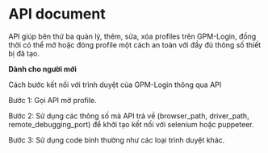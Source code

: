 # API document

API giúp bên thứ ba quản lý, thêm, sửa, xóa profiles trên GPM-Login, đồng thời có thể mở hoặc đóng profile một cách an toàn với đầy đủ thông số thiết bị đã tạo.

**Dành cho người mới**

Cách bước kết nối với trình duyệt của GPM-Login thông qua API

Bước 1: Gọi API mở profile.

Bước 2: Sử dụng các thông số mà API trả về (browser\_path, driver\_path, remote\_debugging\_port) để khởi tạo kết nối với selenium hoặc puppeteer.

Bước 3: Sử dụng code bình thường như các loại trình duyệt khác.
